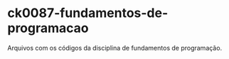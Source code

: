 # ck0087-fundamentos-de-programacao
Arquivos com os códigos da disciplina de fundamentos de programação.
